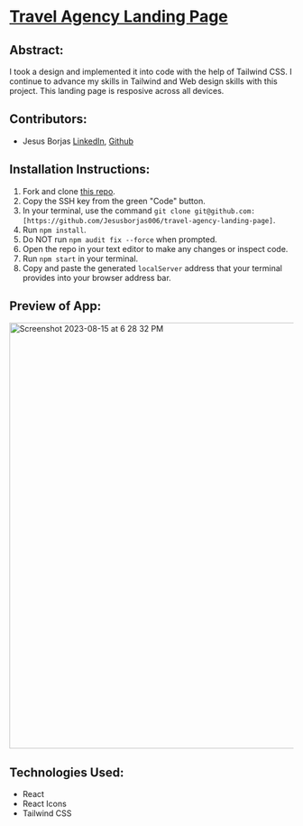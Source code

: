 # [Travel Agency Landing Page](https://travel-agency-landing-page-teal.vercel.app/)

## Abstract:
I took a design and implemented it into code with the help of Tailwind CSS. I continue to advance my skills in Tailwind and Web design skills with this project. This landing page is resposive across all devices.

## Contributors:
- Jesus Borjas [LinkedIn](https://www.linkedin.com/in/jesus-borjas-6589b920a/), [Github](https://github.com/jesusborjas006)

## Installation Instructions:
1. Fork and clone [this repo](https://github.com/Jesusborjas006/travel-agency-landing-page).
1. Copy the SSH key from the green "Code" button.
1. In your terminal, use the command `git clone git@github.com:[https://github.com/Jesusborjas006/travel-agency-landing-page]`.
1. Run `npm install`.
1. Do NOT run `npm audit fix --force` when prompted.
1. Open the repo in your text editor to make any changes or inspect code.
1. Run `npm start` in your terminal.
1. Copy and paste the generated `localServer` address that your terminal provides into your browser address bar.

## Preview of App:
<img width="754" alt="Screenshot 2023-08-15 at 6 28 32 PM" src="https://github.com/Jesusborjas006/travel-agency-landing-page/assets/111095858/6d94e81c-5f0d-400f-8f90-eeef7190525e">

## Technologies Used: 
  - React
  - React Icons
  - Tailwind CSS
